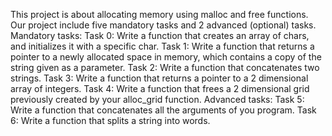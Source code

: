This project is about allocating memory using malloc and free functions.
Our project include five mandatory tasks and 2 advanced (optional) tasks. 
Mandatory tasks: 
Task 0: Write a function that creates an array of chars, and initializes it with a specific char.
Task 1: Write a function that returns a pointer to a newly allocated space in memory, which contains a copy of the string given as a parameter.
Task 2: Write a function that concatenates two strings.
Task 3: Write a function that returns a pointer to a 2 dimensional array of integers.
Task 4: Write a function that frees a 2 dimensional grid previously created by your alloc_grid function.
Advanced tasks: 
Task 5: Write a function that concatenates all the arguments of you program.
Task 6: Write a function that splits a string into words.


